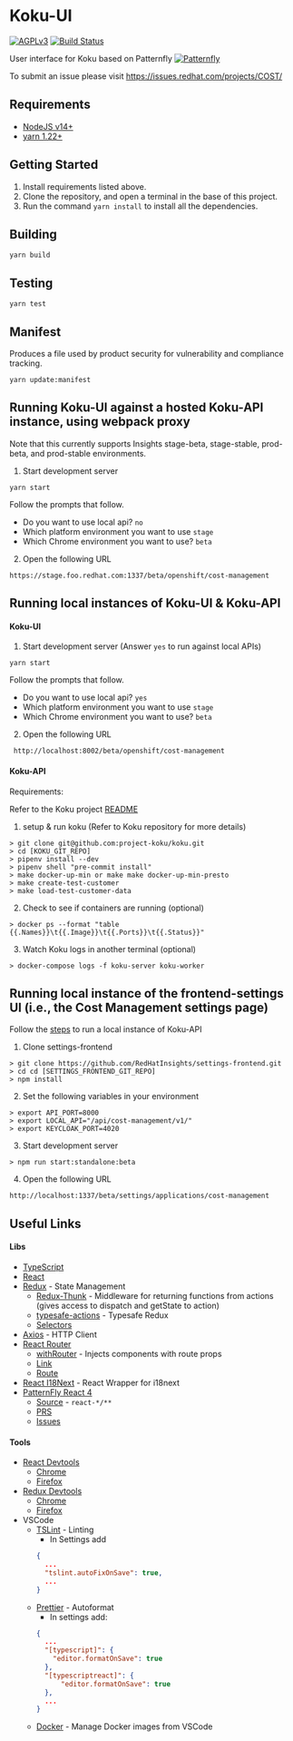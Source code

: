 # Koku-UI

[![AGPLv3][license-badge]][license]
[![Build Status][build-badge]][build]

User interface for Koku based on Patternfly [![Patternfly][pf-logo]][patternfly]

To submit an issue please visit https://issues.redhat.com/projects/COST/

## Requirements
* [NodeJS v14+][nodejs]
* [yarn 1.22+][yarn]

## Getting Started
1. Install requirements listed above.
2. Clone the repository, and open a terminal in the base of this project.
3. Run the command `yarn install` to install all the dependencies.

## Building
```
yarn build
```

## Testing
```
yarn test
```

## Manifest
Produces a file used by product security for vulnerability and compliance tracking.
```
yarn update:manifest
```

## Running Koku-UI against a hosted Koku-API instance, using webpack proxy
Note that this currently supports Insights stage-beta, stage-stable, prod-beta, and prod-stable environments.

1. Start development server
```
yarn start
```

Follow the prompts that follow.

* Do you want to use local api? `no`
* Which platform environment you want to use `stage`
* Which Chrome environment you want to use? `beta`

2. Open the following URL
```
https://stage.foo.redhat.com:1337/beta/openshift/cost-management
```

## Running local instances of Koku-UI & Koku-API
#### Koku-UI

1. Start development server (Answer `yes` to run against local APIs)
```
yarn start
```

Follow the prompts that follow.

* Do you want to use local api? `yes`
* Which platform environment you want to use `stage`
* Which Chrome environment you want to use? `beta`

2. Open the following URL
```
 http://localhost:8002/beta/openshift/cost-management
```

#### Koku-API
Requirements:

Refer to the Koku project [README](https://github.com/project-koku/koku#readme)

1. setup & run koku (Refer to Koku repository for more details)
```
> git clone git@github.com:project-koku/koku.git
> cd [KOKU_GIT_REPO]
> pipenv install --dev
> pipenv shell "pre-commit install"
> make docker-up-min or make make docker-up-min-presto
> make create-test-customer
> make load-test-customer-data
```

2. Check to see if containers are running (optional)
```
> docker ps --format "table {{.Names}}\t{{.Image}}\t{{.Ports}}\t{{.Status}}"
```

3. Watch Koku logs in another terminal (optional)
```
> docker-compose logs -f koku-server koku-worker
```

## Running local instance of the frontend-settings UI (i.e., the Cost Management settings page)

Follow the [steps](#koku-api) to run a local instance of Koku-API

1. Clone settings-frontend
```
> git clone https://github.com/RedHatInsights/settings-frontend.git
> cd cd [SETTINGS_FRONTEND_GIT_REPO]
> npm install
```

2. Set the following variables in your environment
```
> export API_PORT=8000
> export LOCAL_API="/api/cost-management/v1/"
> export KEYCLOAK_PORT=4020
```

3. Start development server
```
> npm run start:standalone:beta
```

4. Open the following URL
```
http://localhost:1337/beta/settings/applications/cost-management
```

## Useful Links

#### Libs

* [TypeScript](http://www.typescriptlang.org/docs/handbook/react-&-webpack.html)
* [React](https://reactjs.org/docs/react-api.html)
* [Redux](https://redux.js.org/) - State Management
  * [Redux-Thunk](https://github.com/reduxjs/redux-thunk#redux-thunk) - Middleware for returning functions from actions (gives access to dispatch and getState to action)
  * [typesafe-actions](https://github.com/piotrwitek/typesafe-actions#motivation) - Typesafe Redux
  * [Selectors](https://redux.js.org/introduction/learningresources#selectors)
* [Axios](https://github.com/axios/axios#axios-api) - HTTP Client
* [React Router](https://reacttraining.com/react-router/web/guides/philosophy)
  * [withRouter](https://reacttraining.com/react-router/web/api/withRouter) - Injects components with route props
  * [Link](https://reacttraining.com/react-router/web/api/Link)
  * [Route](https://reacttraining.com/react-router/web/api/Route)
* [React I18Next](https://react.i18next.com/) - React Wrapper for i18next
* [PatternFly React 4](https://patternfly-react.netlify.com/)
  * [Source](https://github.com/patternfly/patternfly-react/tree/master/packages) - `react-*/**`
  * [PRS](https://github.com/patternfly/patternfly-react/pulls?q=is%3Aopen+is%3Apr+label%3APF4)
  * [Issues](https://github.com/patternfly/patternfly-react/issues?q=is%3Aopen+is%3Aissue+label%3APF4)

#### Tools

* [React Devtools](https://github.com/facebook/react-devtools)
  * [Chrome](https://chrome.google.com/webstore/detail/react-developer-tools/fmkadmapgofadopljbjfkapdkoienihi)
  * [Firefox](https://addons.mozilla.org/firefox/addon/react-devtools/)
* [Redux Devtools](https://github.com/zalmoxisus/redux-devtools-extension)
  * [Chrome](https://chrome.google.com/webstore/detail/redux-devtools/lmhkpmbekcpmknklioeibfkpmmfibljd)
  * [Firefox](https://addons.mozilla.org/en-US/firefox/addon/remotedev/)
* VSCode
  * [TSLint](https://marketplace.visualstudio.com/items?itemName=eg2.tslint) - Linting
    * In Settings add
    ```json
    {
      ...
      "tslint.autoFixOnSave": true,
      ...
    }
  * [Prettier](https://marketplace.visualstudio.com/items?itemName=esbenp.prettier-vscode) - Autoformat
    * In settings add:
    ```json
    {
      ...
      "[typescript]": {
        "editor.formatOnSave": true
      },
      "[typescriptreact]": {
          "editor.formatOnSave": true
      },
      ...
    }
  * [Docker](https://marketplace.visualstudio.com/items?itemName=PeterJausovec.vscode-docker) - Manage Docker images from VSCode


[pf-logo]: https://www.patternfly.org/assets/img/logo.svg
[patternfly]: https://www.patternfly.org/
[yarn]: https://yarnpkg.com/en/
[nodejs]: https://nodejs.org/en/
[license-badge]: 	https://img.shields.io/github/license/project-koku/koku-ui.svg?longCache=true&style=for-the-badge
[license]: https://github.com/project-koku/koku-ui/blob/master/LICENSE
[build-badge]: https://img.shields.io/travis/project-koku/koku-ui.svg?style=for-the-badge
[build]: https://travis-ci.com/project-koku/UI
